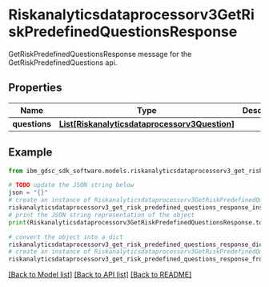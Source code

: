 # Riskanalyticsdataprocessorv3GetRiskPredefinedQuestionsResponse

GetRiskPredefinedQuestionsResponse message for the GetRiskPredefinedQuestions api.

## Properties

Name | Type | Description | Notes
------------ | ------------- | ------------- | -------------
**questions** | [**List[Riskanalyticsdataprocessorv3Question]**](Riskanalyticsdataprocessorv3Question.md) |  | [optional] 

## Example

```python
from ibm_gdsc_sdk_software.models.riskanalyticsdataprocessorv3_get_risk_predefined_questions_response import Riskanalyticsdataprocessorv3GetRiskPredefinedQuestionsResponse

# TODO update the JSON string below
json = "{}"
# create an instance of Riskanalyticsdataprocessorv3GetRiskPredefinedQuestionsResponse from a JSON string
riskanalyticsdataprocessorv3_get_risk_predefined_questions_response_instance = Riskanalyticsdataprocessorv3GetRiskPredefinedQuestionsResponse.from_json(json)
# print the JSON string representation of the object
print(Riskanalyticsdataprocessorv3GetRiskPredefinedQuestionsResponse.to_json())

# convert the object into a dict
riskanalyticsdataprocessorv3_get_risk_predefined_questions_response_dict = riskanalyticsdataprocessorv3_get_risk_predefined_questions_response_instance.to_dict()
# create an instance of Riskanalyticsdataprocessorv3GetRiskPredefinedQuestionsResponse from a dict
riskanalyticsdataprocessorv3_get_risk_predefined_questions_response_from_dict = Riskanalyticsdataprocessorv3GetRiskPredefinedQuestionsResponse.from_dict(riskanalyticsdataprocessorv3_get_risk_predefined_questions_response_dict)
```
[[Back to Model list]](../README.md#documentation-for-models) [[Back to API list]](../README.md#documentation-for-api-endpoints) [[Back to README]](../README.md)


